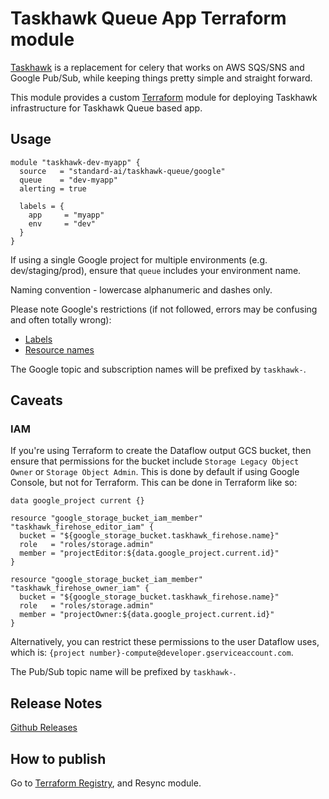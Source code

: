 Taskhawk Queue App Terraform module
===================================

[Taskhawk](https://github.com/standard-ai/taskhawk) is a replacement for celery that works on AWS SQS/SNS and
Google Pub/Sub, while keeping things pretty simple and straight forward. 

This module provides a custom [Terraform](https://www.terraform.io/) module for deploying Taskhawk 
infrastructure for Taskhawk Queue based app.

Usage
-----
```hcl
module "taskhawk-dev-myapp" {
  source   = "standard-ai/taskhawk-queue/google"
  queue    = "dev-myapp"
  alerting = true

  labels = {
    app     = "myapp"
    env     = "dev"
  }
}
```

If using a single Google project for multiple environments (e.g. dev/staging/prod), ensure that `queue` includes
your environment name.

Naming convention - lowercase alphanumeric and dashes only.

Please note Google's restrictions (if not followed, errors may be confusing and often totally wrong):
- [Labels](https://cloud.google.com/pubsub/docs/labels#requirements)
- [Resource names](https://cloud.google.com/pubsub/docs/admin#resource_names)

The Google topic and subscription names will be prefixed by `taskhawk-`.

## Caveats

### IAM

If you're using Terraform to create the Dataflow output GCS bucket, then ensure that permissions for the bucket
include `Storage Legacy Object Owner` or `Storage Object Admin`. This is done by default if using
Google Console, but not for Terraform. This can be done in Terraform like so:

```hcl
data google_project current {}

resource "google_storage_bucket_iam_member" "taskhawk_firehose_editor_iam" {
  bucket = "${google_storage_bucket.taskhawk_firehose.name}"
  role   = "roles/storage.admin"
  member = "projectEditor:${data.google_project.current.id}"
}

resource "google_storage_bucket_iam_member" "taskhawk_firehose_owner_iam" {
  bucket = "${google_storage_bucket.taskhawk_firehose.name}"
  role   = "roles/storage.admin"
  member = "projectOwner:${data.google_project.current.id}"
}
```

Alternatively, you can restrict these permissions to the user Dataflow uses, which is: `{project number}-compute@developer.gserviceaccount.com`.

The Pub/Sub topic name will be prefixed by `taskhawk-`.

## Release Notes

[Github Releases](https://github.com/standard-ai/terraform-google-taskhawk-queue/releases)

## How to publish

Go to [Terraform Registry](https://registry.terraform.io/modules/standard-ai/taskhawk-queue/google), and Resync module.
